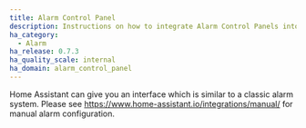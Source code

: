 ```yaml
---
title: Alarm Control Panel
description: Instructions on how to integrate Alarm Control Panels into Home Assistant.
ha_category:
  - Alarm
ha_release: 0.7.3
ha_quality_scale: internal
ha_domain: alarm_control_panel
---
```


Home Assistant can give you an interface which is similar to a classic alarm system.
Please see https://www.home-assistant.io/integrations/manual/ for manual alarm configuration.
